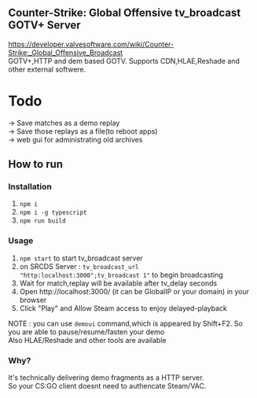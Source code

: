 ## Counter-Strike: Global Offensive tv_broadcast GOTV+ Server  
https://developer.valvesoftware.com/wiki/Counter-Strike:_Global_Offensive_Broadcast   
GOTV+,HTTP and dem based GOTV. Supports CDN,HLAE,Reshade and other external softwere.

# Todo

-> Save matches as a demo replay  
-> Save those replays as a file(to reboot apps)  
-> web gui for administrating old archives  

## How to run

### Installation
1. `npm i`  
2. `npm i -g typescript`  
3. `npm run build`  

### Usage
1. `npm start` to start tv_broadcast server  
2. on SRCDS Server : `tv_broadcast_url "http:localhost:3000";tv_broadcast 1"` to begin broadcasting  
3. Wait for match,replay will be available after tv_delay seconds  
4. Open http://localhost:3000/ (it can be GlobalIP or your domain) in your browser  
5. Click "Play" and Allow Steam access to enjoy delayed-playback  

NOTE : you can use `demoui` command,which is appeared by Shift+F2. So you are able to pause/resume/fasten your demo  
Also HLAE/Reshade and other tools are available

### Why?
It's technically delivering demo fragments as a HTTP server.  
So your CS:GO client doesnt need to authencate Steam/VAC.
